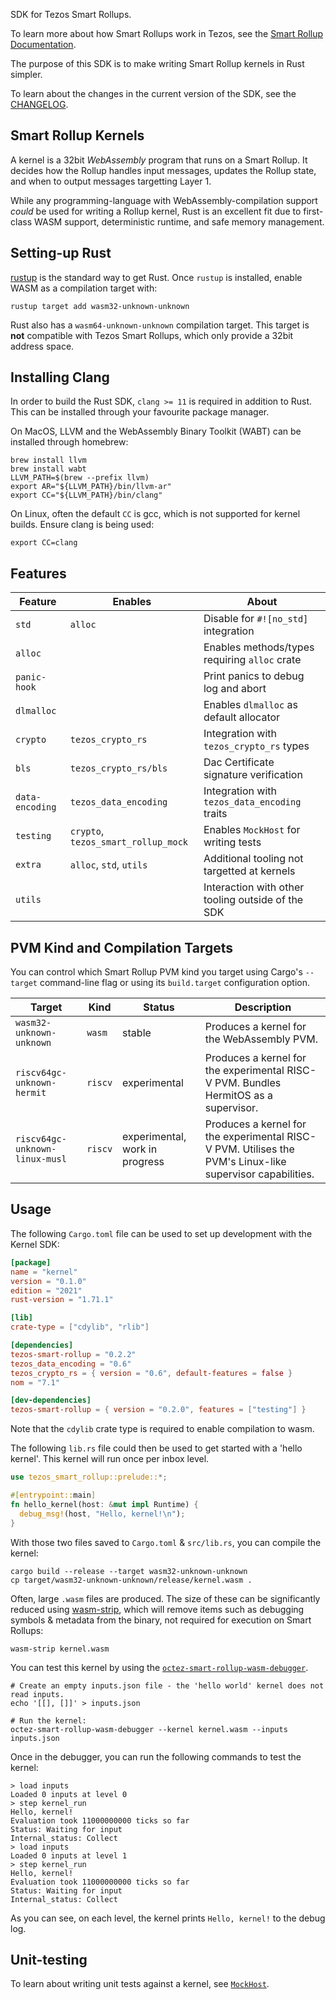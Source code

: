 SDK for Tezos Smart Rollups.

To learn more about how Smart Rollups work in Tezos, see the
[Smart Rollup Documentation](https://tezos.gitlab.io/alpha/smart_rollups.html).

The purpose of this SDK is to make writing Smart Rollup kernels in Rust simpler.

To learn about the changes in the current version of the SDK, see the
[CHANGELOG](https://gitlab.com/tezos/tezos/-/blob/master/src/kernel_sdk/CHANGES.md).

## Smart Rollup Kernels

A kernel is a 32bit *WebAssembly* program that runs on a Smart Rollup. It decides how the Rollup
handles input messages, updates the Rollup state, and when to output messages targetting Layer 1.

While any programming-language with WebAssembly-compilation support *could* be used for writing
a Rollup kernel, Rust is an excellent fit due to first-class WASM support, deterministic runtime,
and safe memory management.

## Setting-up Rust

[rustup](https://rustup.rs/) is the standard way to get Rust. Once `rustup` is installed, enable
WASM as a compilation target with:

```shell
rustup target add wasm32-unknown-unknown
```

Rust also has a `wasm64-unknown-unknown` compilation target. This target is **not** compatible
with Tezos Smart Rollups, which only provide a 32bit address space.

## Installing Clang

In order to build the Rust SDK, `clang >= 11` is required in addition to Rust. This can be installed
through your favourite package manager.

On MacOS, LLVM and the WebAssembly Binary Toolkit (WABT) can be installed
through homebrew:

```shell
brew install llvm
brew install wabt
LLVM_PATH=$(brew --prefix llvm)
export AR="${LLVM_PATH}/bin/llvm-ar"
export CC="${LLVM_PATH}/bin/clang"
```

On Linux, often the default `CC` is gcc, which is not supported for kernel builds. Ensure clang is being used:

```shell
export CC=clang
```

## Features

| Feature         | Enables                             | About                                             |
|-----------------|-------------------------------------|---------------------------------------------------|
| `std`           | `alloc`                             | Disable for `#![no_std]` integration              |
| `alloc`         |                                     | Enables methods/types requiring `alloc` crate     |
| `panic-hook`    |                                     | Print panics to debug log and abort               |
| `dlmalloc`      |                                     | Enables `dlmalloc` as default allocator           |
| `crypto`        | `tezos_crypto_rs`                   | Integration with `tezos_crypto_rs` types          |
| `bls`           | `tezos_crypto_rs/bls`               | Dac Certificate signature verification            |
| `data-encoding` | `tezos_data_encoding`               | Integration with `tezos_data_encoding` traits     |
| `testing`       | `crypto`, `tezos_smart_rollup_mock` | Enables `MockHost` for writing tests              |
| `extra`         | `alloc`, `std`, `utils`             | Additional tooling not targetted at kernels       |
| `utils`         |                                     | Interaction with other tooling outside of the SDK |

## PVM Kind and Compilation Targets

You can control which Smart Rollup PVM kind you target using Cargo's `--target` command-line flag
or using its `build.target` configuration option.

| Target                         | Kind    | Status                         | Description                                                                                               |
|--------------------------------|---------|--------------------------------|-----------------------------------------------------------------------------------------------------------|
| `wasm32-unknown-unknown`       | `wasm`  | stable                         | Produces a kernel for the WebAssembly PVM.                                                                |
| `riscv64gc-unknown-hermit`     | `riscv` | experimental                   | Produces a kernel for the experimental RISC-V PVM. Bundles HermitOS as a supervisor.                      |
| `riscv64gc-unknown-linux-musl` | `riscv` | experimental, work in progress | Produces a kernel for the experimental RISC-V PVM. Utilises the PVM's Linux-like supervisor capabilities. |

## Usage

The following `Cargo.toml` file can be used to set up development with the Kernel SDK:

```toml
[package]
name = "kernel"
version = "0.1.0"
edition = "2021"
rust-version = "1.71.1"

[lib]
crate-type = ["cdylib", "rlib"]

[dependencies]
tezos-smart-rollup = "0.2.2"
tezos_data_encoding = "0.6"
tezos_crypto_rs = { version = "0.6", default-features = false }
nom = "7.1"

[dev-dependencies]
tezos-smart-rollup = { version = "0.2.0", features = ["testing"] }
```

Note that the `cdylib` crate type is required to enable compilation to wasm.

The following `lib.rs` file could then be used to get started with a 'hello kernel'.
This kernel will run once per inbox level.

```rust
use tezos_smart_rollup::prelude::*;

#[entrypoint::main]
fn hello_kernel(host: &mut impl Runtime) {
  debug_msg!(host, "Hello, kernel!\n");
}
```

With those two files saved to `Cargo.toml` & `src/lib.rs`, you can compile the kernel:

```shell
cargo build --release --target wasm32-unknown-unknown
cp target/wasm32-unknown-unknown/release/kernel.wasm .
```

Often, large `.wasm` files are produced. The size of these can be significantly reduced using [wasm-strip](https://github.com/WebAssembly/wabt), which will remove items such as debugging symbols & metadata from the binary, not required for execution on Smart Rollups:

```shell
wasm-strip kernel.wasm
```

You can test this kernel by using the [`octez-smart-rollup-wasm-debugger`](https://tezos.gitlab.io/alpha/smart_rollups.html#testing-your-kernel).

```shell
# Create an empty inputs.json file - the 'hello world' kernel does not read inputs.
echo '[[], []]' > inputs.json

# Run the kernel:
octez-smart-rollup-wasm-debugger --kernel kernel.wasm --inputs inputs.json
```

Once in the debugger, you can run the following commands to test the kernel:

```shell
> load inputs
Loaded 0 inputs at level 0
> step kernel_run
Hello, kernel!
Evaluation took 11000000000 ticks so far
Status: Waiting for input
Internal_status: Collect
> load inputs
Loaded 0 inputs at level 1
> step kernel_run
Hello, kernel!
Evaluation took 11000000000 ticks so far
Status: Waiting for input
Internal_status: Collect
```

As you can see, on each level, the kernel prints `Hello, kernel!` to the debug log.

## Unit-testing

To learn about writing unit tests against a kernel, see [`MockHost`].

[`MockHost`]: crate::testing::prelude
